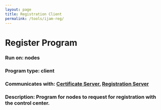 ```yaml
---
layout: page
title: Registration Client
permalink: /tools/ijam-reg/
---
```


# Register Program
### Run on: nodes
### Program type: client
### Communicates with: [Certificate Server](../ota-portal/cert-server.md), [Registration Server](../ota-portal/reg-server.md)
### Description: Program for nodes to request for registration with the control center.
